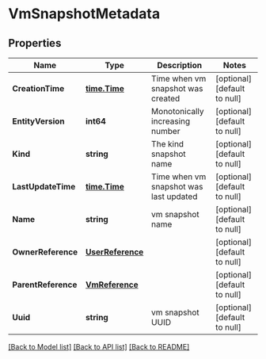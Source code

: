 # VmSnapshotMetadata

## Properties
Name | Type | Description | Notes
------------ | ------------- | ------------- | -------------
**CreationTime** | [**time.Time**](time.Time.md) | Time when vm snapshot was created | [optional] [default to null]
**EntityVersion** | **int64** | Monotonically increasing number | [optional] [default to null]
**Kind** | **string** | The kind snapshot name | [optional] [default to null]
**LastUpdateTime** | [**time.Time**](time.Time.md) | Time when vm snapshot was last updated | [optional] [default to null]
**Name** | **string** | vm snapshot name | [optional] [default to null]
**OwnerReference** | [**UserReference**](user_reference.md) |  | [optional] [default to null]
**ParentReference** | [**VmReference**](vm_reference.md) |  | [optional] [default to null]
**Uuid** | **string** | vm snapshot UUID | [optional] [default to null]

[[Back to Model list]](../README.md#documentation-for-models) [[Back to API list]](../README.md#documentation-for-api-endpoints) [[Back to README]](../README.md)


